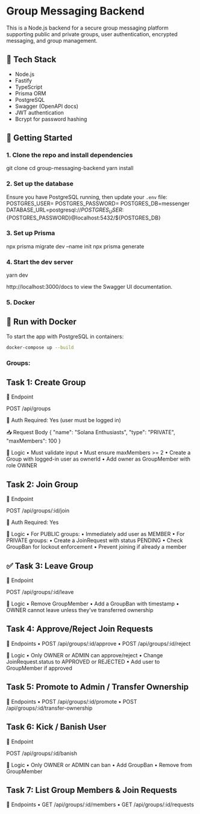 # Group Messaging Backend

This is a Node.js backend for a secure group messaging platform supporting public and private groups, user authentication, encrypted messaging, and group management.

## 🔧 Tech Stack

- Node.js
- Fastify
- TypeScript
- Prisma ORM
- PostgreSQL
- Swagger (OpenAPI docs)
- JWT authentication
- Bcrypt for password hashing

## 🚀 Getting Started

### 1. Clone the repo and install dependencies

git clone
cd group-messaging-backend
yarn install

### 2. Set up the database

Ensure you have PostgreSQL running, then update your `.env` file:
POSTGRES_USER=
POSTGRES_PASSWORD=
POSTGRES_DB=messenger
DATABASE_URL=postgresql://${POSTGRES_USER}:${POSTGRES_PASSWORD}@localhost:5432/${POSTGRES_DB}

### 3. Set up Prisma

npx prisma migrate dev –name init
npx prisma generate

### 4. Start the dev server

yarn dev

http://localhost:3000/docs
to view the Swagger UI documentation.

### 5. Docker

## 🐳 Run with Docker

To start the app with PostgreSQL in containers:

```bash
docker-compose up --build
```

### Groups:

## Task 1: Create Group

📌 Endpoint

POST /api/groups

🔐 Auth Required: Yes (user must be logged in)

📥 Request Body
{
"name": "Solana Enthusiasts",
"type": "PRIVATE",
"maxMembers": 100
}

🧠 Logic
• Must validate input
• Must ensure maxMembers >= 2
• Create a Group with logged-in user as ownerId
• Add owner as GroupMember with role OWNER

## Task 2: Join Group

📌 Endpoint

POST /api/groups/:id/join

🔐 Auth Required: Yes

🧠 Logic
• For PUBLIC groups:
• Immediately add user as MEMBER
• For PRIVATE groups:
• Create a JoinRequest with status PENDING
• Check GroupBan for lockout enforcement
• Prevent joining if already a member

## ✅ Task 3: Leave Group

📌 Endpoint

POST /api/groups/:id/leave

🧠 Logic
• Remove GroupMember
• Add a GroupBan with timestamp
• OWNER cannot leave unless they’ve transferred ownership

## Task 4: Approve/Reject Join Requests

📌 Endpoints
• POST /api/groups/:id/approve
• POST /api/groups/:id/reject

🧠 Logic
• Only OWNER or ADMIN can approve/reject
• Change JoinRequest.status to APPROVED or REJECTED
• Add user to GroupMember if approved

## Task 5: Promote to Admin / Transfer Ownership

📌 Endpoints
• POST /api/groups/:id/promote
• POST /api/groups/:id/transfer-ownership

## Task 6: Kick / Banish User

📌 Endpoint

POST /api/groups/:id/banish

🧠 Logic
• Only OWNER or ADMIN can ban
• Add GroupBan
• Remove from GroupMember

## Task 7: List Group Members & Join Requests

📌 Endpoints
• GET /api/groups/:id/members
• GET /api/groups/:id/requests
